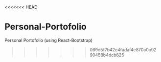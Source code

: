 <<<<<<< HEAD
# Personal-Portofolio
Personal Portofolio (using React-Bootstrap)
>>>>>>> 069d5f7b42e4fadaf4e870a0a9290458b4dcb625
